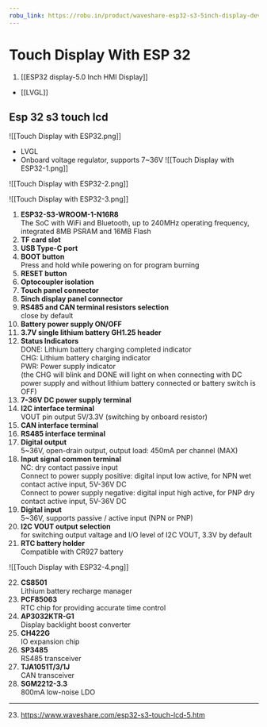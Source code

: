 ```yaml
---
robu_link: https://robu.in/product/waveshare-esp32-s3-5inch-display-development-board-32-bit-lx7-dual-core-processor-up-to-240mhz-frequency-with-onboard-antenna-esp32-with-800x480-display-without-touch/?gad_campaignid=17413441824#tab-questions
---
```


# Touch Display With ESP 32 
1. [[ESP32 display-5.0 Inch HMI Display]]
- [[LVGL]]

## Esp 32 s3 touch lcd
![[Touch Display with ESP32.png]]

- LVGL
- Onboard voltage regulator, supports 7~36V
![[Touch Display with ESP32-1.png]]

![[Touch Display with ESP32-2.png]]



![[Touch Display with ESP32-3.png]]

1. **ESP32-S3-WROOM-1-N16R8**  
    The SoC with WiFi and Bluetooth, up to 240MHz operating frequency, integrated 8MB PSRAM and 16MB Flash
2. **TF card slot**
3. **USB Type-C port**
4. **BOOT button**  
    Press and hold while powering on for program burning
5. **RESET button**
6. **Optocoupler isolation**
7. **Touch panel connector**
8. **5inch display panel connector**
9. **RS485 and CAN terminal resistors selection**  
    close by default
10. **Battery power supply ON/OFF**
11. **3.7V single lithium battery GH1.25 header**
12. **Status Indicators**  
    DONE: Lithium battery charging completed indicator  
    CHG: Lithium battery charging indicator  
    PWR: Power supply indicator  
    (the CHG will blink and DONE will light on when connecting with DC power supply and without lithium battery connected or battery switch is OFF)
13. **7-36V DC power supply terminal**
14. **I2C interface terminal**  
    VOUT pin output 5V/3.3V (switching by onboard resistor)
15. **CAN interface terminal**
16. **RS485 interface terminal**
17. **Digital output**  
    5~36V, open-drain output, output load: 450mA per channel (MAX)
18. **Input signal common terminal**  
    NC: dry contact passive input  
    Connect to power supply positive: digital input low active, for NPN wet contact active input, 5V-36V DC  
    Connect to power supply negative: digital input high active, for PNP dry contact active input, 5V-36V DC
19. **Digital input**  
    5~36V, supports passive / active input (NPN or PNP)
20. **I2C VOUT output selection**  
    for switching output valtage and I/O level of I2C VOUT, 3.3V by default
21. **RTC battery holder**  
    Compatible with CR927 battery


![[Touch Display with ESP32-4.png]]

22. **CS8501**  
    Lithium battery recharge manager
23. **PCF85063**  
    RTC chip for providing accurate time control
24. **AP3032KTR-G1**  
    Display backlight boost converter
25. **CH422G**  
    IO expansion chip
26. **SP3485**  
    RS485 transceiver
27. **TJA1051T/3/1J**  
    CAN transceiver
28. **SGM2212-3.3**  
    800mA low-noise LDO
---

23. https://www.waveshare.com/esp32-s3-touch-lcd-5.htm
